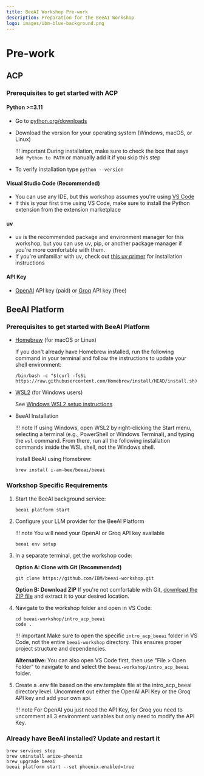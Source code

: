 ```yaml
---
title: BeeAI Workshop Pre-work
description: Preparation for the BeeAI Workshop
logo: images/ibm-blue-background.png
---
```


# Pre-work

## ACP

### Prerequisites to get started with ACP

#### Python >=3.11

- Go to [python.org/downloads](https://www.python.org/downloads/)
- Download the version for your operating system (Windows, macOS, or Linux)

    !!! important
        During installation, make sure to check the box that says `Add Python to PATH` or manually add it if you skip this step

- To verify installation type `python --version`

#### Visual Studio Code (Recommended)

- You can use any IDE, but this workshop assumes you're using [VS Code](https://code.visualstudio.com/Download)
- If this is your first time using VS Code, make sure to install the Python extension from the extension marketplace

#### uv

- uv is the recommended package and environment manager for this workshop, but you can use uv, pip, or another package manager if you're more comfortable with them.
- If you're unfamiliar with uv, check out [this uv primer](https://agentcommunicationprotocol.dev/introduction/uv-primer) for installation instructions

#### API Key

- [OpenAI](https://platform.openai.com/api-keys) API key (paid) or [Groq](https://console.groq.com/keys) API key (free)

## BeeAI Platform

### Prerequisites to get started with BeeAI Platform

- [Homebrew](https://brew.sh/) (for macOS or Linux)

    If you don't already have Homebrew installed, run the following command in your terminal and follow the instructions to update your shell environment:

    ```shell
    /bin/bash -c "$(curl -fsSL https://raw.githubusercontent.com/Homebrew/install/HEAD/install.sh)"
    ```

- [WSL2](https://learn.microsoft.com/en-us/windows/wsl/install) (for Windows users)

    See [Windows WSL2 setup instructions](https://docs.beeai.dev/introduction/installation#windows-wsl2-setup-instructions)

- BeeAI Installation

    !!! note
        If using Windows, open WSL2 by right-clicking the Start menu, selecting a terminal (e.g., PowerShell or Windows Terminal), and typing the `wsl` command. From there, run all the following installation commands inside the WSL shell, not the Windows shell.

    Install BeeAI using Homebrew:

    ```shell
    brew install i-am-bee/beeai/beeai
    ```

### Workshop Specific Requirements

1. Start the BeeAI background service:

    ```shell
    beeai platform start
    ```

2. Configure your LLM provider for the BeeAI Platform

    !!! note
        You will need your OpenAI or Groq API key available

    ```shell
    beeai env setup
    ```

3. In a separate terminal, get the workshop code:

    **Option A: Clone with Git (Recommended)**

    ```shell
    git clone https://github.com/IBM/beeai-workshop.git
    ```

    **Option B: Download ZIP**
    If you're not comfortable with Git, [download the ZIP file](https://github.com/IBM/beeai-workshop/archive/refs/heads/main.zip) and extract it to your desired location.

4. Navigate to the workshop folder and open in VS Code:

    ```shell
    cd beeai-workshop/intro_acp_beeai
    code .
    ```

    !!! important
        Make sure to open the specific `intro_acp_beeai` folder in VS Code, not the entire `beeai-workshop` directory. This ensures proper project structure and dependencies.

    **Alternative:** You can also open VS Code first, then use "File > Open Folder" to navigate to and select the `beeai-workshop/intro_acp_beeai` folder.

5. Create a .env file based on the env.template file at the intro_acp_beeai directory level. Uncomment out either the OpenAI API Key or the Groq API key and add your own api.

    !!! note
        For OpenAI you just need the API Key, for Groq you need to uncomment all 3 environment variables but only need to modify the API Key.

### Already have BeeAI installed? Update and restart it

```shell
brew services stop
brew uninstall arize-phoenix
brew upgrade beeai
beeai platform start --set phoenix.enabled=true